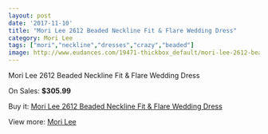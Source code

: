 ```yaml
---
layout: post
date: '2017-11-10'
title: "Mori Lee 2612 Beaded Neckline Fit & Flare Wedding Dress"
category: Mori Lee
tags: ["mori","neckline","dresses","crazy","beaded"]
image: http://www.eudances.com/19471-thickbox_default/mori-lee-2612-beaded-neckline-fit-flare-wedding-dress.jpg
---
```

Mori Lee 2612 Beaded Neckline Fit & Flare Wedding Dress

On Sales: **$305.99**
<a href="https://www.eudances.com/en/mori-lee/5789-mori-lee-2612-beaded-neckline-fit-flare-wedding-dress.html"><amp-img layout="responsive" width="600" height="600" src="//www.eudances.com/19471-thickbox_default/mori-lee-2612-beaded-neckline-fit-flare-wedding-dress.jpg" alt="Mori Lee 2612 Beaded Neckline Fit & Flare Wedding Dress 0" /></a>
<a href="https://www.eudances.com/en/mori-lee/5789-mori-lee-2612-beaded-neckline-fit-flare-wedding-dress.html"><amp-img layout="responsive" width="600" height="600" src="//www.eudances.com/19474-thickbox_default/mori-lee-2612-beaded-neckline-fit-flare-wedding-dress.jpg" alt="Mori Lee 2612 Beaded Neckline Fit & Flare Wedding Dress 1" /></a>
<a href="https://www.eudances.com/en/mori-lee/5789-mori-lee-2612-beaded-neckline-fit-flare-wedding-dress.html"><amp-img layout="responsive" width="600" height="600" src="//www.eudances.com/19473-thickbox_default/mori-lee-2612-beaded-neckline-fit-flare-wedding-dress.jpg" alt="Mori Lee 2612 Beaded Neckline Fit & Flare Wedding Dress 2" /></a>
<a href="https://www.eudances.com/en/mori-lee/5789-mori-lee-2612-beaded-neckline-fit-flare-wedding-dress.html"><amp-img layout="responsive" width="600" height="600" src="//www.eudances.com/19472-thickbox_default/mori-lee-2612-beaded-neckline-fit-flare-wedding-dress.jpg" alt="Mori Lee 2612 Beaded Neckline Fit & Flare Wedding Dress 3" /></a>

Buy it: [Mori Lee 2612 Beaded Neckline Fit & Flare Wedding Dress](https://www.eudances.com/en/mori-lee/5789-mori-lee-2612-beaded-neckline-fit-flare-wedding-dress.html "Mori Lee 2612 Beaded Neckline Fit & Flare Wedding Dress")

View more: [Mori Lee](https://www.eudances.com/en/9-mori-lee "Mori Lee")
